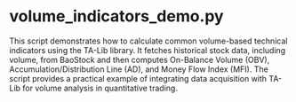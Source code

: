 # volume_indicators_demo.py

This script demonstrates how to calculate common volume-based technical indicators using the TA-Lib library. It fetches historical stock data, including volume, from BaoStock and then computes On-Balance Volume (OBV), Accumulation/Distribution Line (AD), and Money Flow Index (MFI). The script provides a practical example of integrating data acquisition with TA-Lib for volume analysis in quantitative trading.
